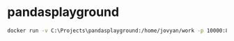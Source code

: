 # pandasplayground

```bash
docker run -v C:\Projects\pandasplayground:/home/jovyan/work -p 10000:8888 quay.io/jupyter/scipy-notebook:2024-08-30 
```